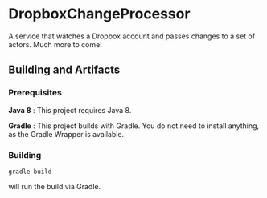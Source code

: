 DropboxChangeProcessor
======================

A service that watches a Dropbox account and passes changes to a set of actors. Much more to come!

## Building and Artifacts ##

### Prerequisites ###

**Java 8**
:  This project requires Java 8.

**Gradle**
: This project builds with Gradle. You do not need to install anything, as the Gradle Wrapper is available.

### Building ###

    gradle build
    
will run the build via Gradle.